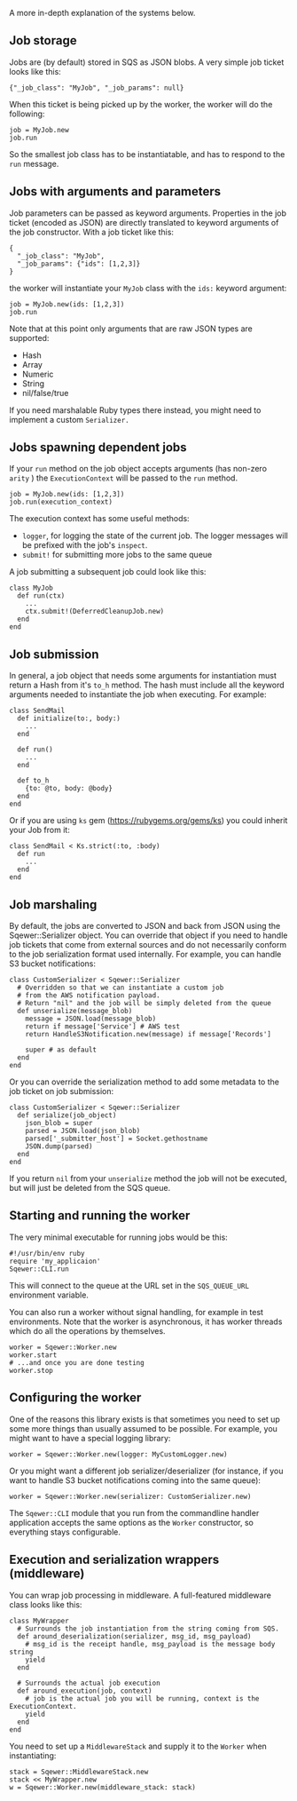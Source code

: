 A more in-depth explanation of the systems below.

## Job storage

Jobs are (by default) stored in SQS as JSON blobs. A very simple job ticket looks like this:

    {"_job_class": "MyJob", "_job_params": null}

When this ticket is being picked up by the worker, the worker will do the following:

    job = MyJob.new
    job.run

So the smallest job class has to be instantiatable, and has to respond to the `run` message.

## Jobs with arguments and parameters

Job parameters can be passed as keyword arguments. Properties in the job ticket (encoded as JSON) are
directly translated to keyword arguments of the job constructor. With a job ticket like this:

    {
      "_job_class": "MyJob",
      "_job_params": {"ids": [1,2,3]}
    }

the worker will instantiate your `MyJob` class with the `ids:` keyword argument:

    job = MyJob.new(ids: [1,2,3])
    job.run

Note that at this point only arguments that are raw JSON types are supported:

* Hash
* Array
* Numeric
* String
* nil/false/true

If you need marshalable Ruby types there instead, you might need to implement a custom `Serializer.`

## Jobs spawning dependent jobs

If your `run` method on the job object accepts arguments (has non-zero `arity` ) the `ExecutionContext` will
be passed to the `run` method.

    job = MyJob.new(ids: [1,2,3])
    job.run(execution_context)

The execution context has some useful methods:

 * `logger`, for logging the state of the current job. The logger messages will be prefixed with the job's `inspect`.
 * `submit!` for submitting more jobs to the same queue

A job submitting a subsequent job could look like this:

    class MyJob
      def run(ctx)
        ...
        ctx.submit!(DeferredCleanupJob.new)
      end
    end

## Job submission

In general, a job object that needs some arguments for instantiation must return a Hash from it's `to_h` method. The hash must
include all the keyword arguments needed to instantiate the job when executing. For example:

    class SendMail
      def initialize(to:, body:)
        ...
      end
      
      def run()
        ...
      end
      
      def to_h
        {to: @to, body: @body}
      end
    end

Or if you are using `ks` gem (https://rubygems.org/gems/ks) you could inherit your Job from it:

    class SendMail < Ks.strict(:to, :body)
      def run
        ...
      end
    end

## Job marshaling

By default, the jobs are converted to JSON and back from JSON using the Sqewer::Serializer object. You can
override that object if you need to handle job tickets that come from external sources and do not necessarily
conform to the job serialization format used internally. For example, you can handle S3 bucket notifications:

    class CustomSerializer < Sqewer::Serializer
      # Overridden so that we can instantiate a custom job
      # from the AWS notification payload.
      # Return "nil" and the job will be simply deleted from the queue
      def unserialize(message_blob)
        message = JSON.load(message_blob)
        return if message['Service'] # AWS test
        return HandleS3Notification.new(message) if message['Records']
        
        super # as default
      end
    end

Or you can override the serialization method to add some metadata to the job ticket on job submission:

    class CustomSerializer < Sqewer::Serializer
      def serialize(job_object)
        json_blob = super
        parsed = JSON.load(json_blob)
        parsed['_submitter_host'] = Socket.gethostname
        JSON.dump(parsed)
      end
    end

If you return `nil` from your `unserialize` method the job will not be executed,
but will just be deleted from the SQS queue.

## Starting and running the worker

The very minimal executable for running jobs would be this:

    #!/usr/bin/env ruby
    require 'my_applicaion'
    Sqewer::CLI.run

This will connect to the queue at the URL set in the `SQS_QUEUE_URL` environment variable.

You can also run a worker without signal handling, for example in test
environments. Note that the worker is asynchronous, it has worker threads
which do all the operations by themselves.

    worker = Sqewer::Worker.new
    worker.start
    # ...and once you are done testing
    worker.stop

## Configuring the worker

One of the reasons this library exists is that sometimes you need to set up some more
things than usually assumed to be possible. For example, you might want to have a special
logging library:

    worker = Sqewer::Worker.new(logger: MyCustomLogger.new)

Or you might want a different job serializer/deserializer (for instance, if you want to handle
S3 bucket notifications coming into the same queue):

    worker = Sqewer::Worker.new(serializer: CustomSerializer.new)

The `Sqewer::CLI` module that you run from the commandline handler application accepts the
same options as the `Worker` constructor, so everything stays configurable.

## Execution and serialization wrappers (middleware)

You can wrap job processing in middleware. A full-featured middleware class looks like this:

    class MyWrapper
      # Surrounds the job instantiation from the string coming from SQS.
      def around_deserialization(serializer, msg_id, msg_payload)
        # msg_id is the receipt handle, msg_payload is the message body string
        yield
      end
      
      # Surrounds the actual job execution
      def around_execution(job, context)
        # job is the actual job you will be running, context is the ExecutionContext.
        yield
      end
    end

You need to set up a `MiddlewareStack` and supply it to the `Worker` when instantiating:

    stack = Sqewer::MiddlewareStack.new
    stack << MyWrapper.new
    w = Sqewer::Worker.new(middleware_stack: stack)